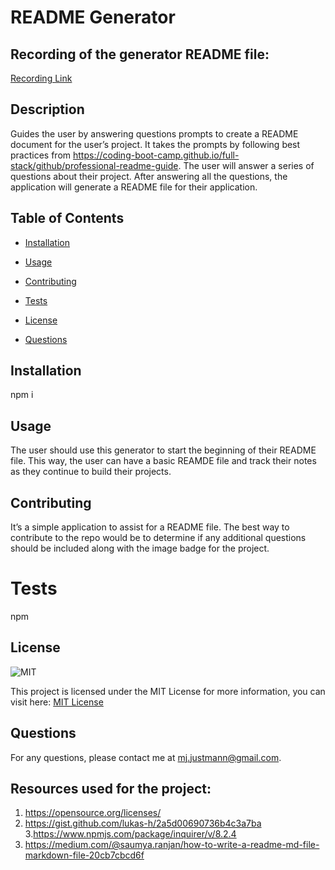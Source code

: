 # README Generator

## Recording of the generator README file:
[Recording Link](https://drive.google.com/file/d/1pDUzQkDwlS8F3tV-sCvn9kU4gGTSGNk1/view "Recording")


## Description

Guides the user by answering questions prompts to create a README document for the user’s project. It takes the prompts by following best practices from https://coding-boot-camp.github.io/full-stack/github/professional-readme-guide. The user will answer a series of questions about their project. After answering all the questions, the application will generate a README file for their application.

## Table of Contents

- [Installation](#installation)

- [Usage](#usage)

- [Contributing](#contributing)

- [Tests](#tests)

- [License](#license)

- [Questions](#questions)

## Installation

  npm i

## Usage

  The user should use this generator to start the beginning of their README file. This way, the user can have a basic REAMDE file and track their notes as they continue to build their projects. 

## Contributing

  It’s a simple application to assist for a README file. The best way to contribute to the repo would be to determine if any additional questions should be included along with the image badge for the project.

# Tests

  npm

## License

![MIT](https://img.shields.io/badge/License-MIT-yellow.svg)

 This project is licensed under the MIT License for more information, you can visit here: [MIT License](https://opensource.org/licenses/MIT)

## Questions

For any questions, please contact me at mj.justmann@gmail.com.

## Resources used for the project:

1. https://opensource.org/licenses/
2. https://gist.github.com/lukas-h/2a5d00690736b4c3a7ba 
3.https://www.npmjs.com/package/inquirer/v/8.2.4
4. https://medium.com/@saumya.ranjan/how-to-write-a-readme-md-file-markdown-file-20cb7cbcd6f

